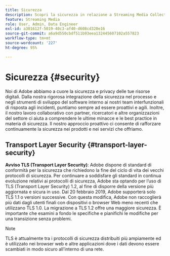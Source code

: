 ```yaml
---
title: Sicurezza
description: Scopri la sicurezza in relazione a Streaming Media Collection
feature: Streaming Media
role: User, Admin, Data Engineer
exl-id: a301612f-5019-40c3-af40-d608cd320e16
source-git-commit: a6a9d550cbdf511b93eea132445607102a557823
workflow-type: tm+mt
source-wordcount: '227'
ht-degree: 95%

---
```


# Sicurezza {#security}

Noi di Adobe abbiamo a cuore la sicurezza e privacy delle tue risorse digitali. Dalla nostra rigorosa integrazione della sicurezza nel processo e negli strumenti di sviluppo del software interno ai nostri team interfunzionali di risposta agli incidenti, puntiamo sempre ad essere proattivi e agili. Inoltre, il nostro lavoro collaborativo con partner, ricercatori e altre organizzazioni del settore ci aiuta a comprendere le ultime minacce e le best practice in materia di sicurezza. Il nostro approccio proattivo ci consente di rafforzare continuamente la sicurezza nei prodotti e nei servizi che offriamo.


## Transport Layer Security {#transport-layer-security}

**Avviso TLS (Transport Layer Security)**: Adobe dispone di standard di conformità per la sicurezza che richiedono la fine del ciclo di vita dei vecchi protocolli di sicurezza. Per continuare a soddisfare gli standard in continua evoluzione relativi ai protocolli di sicurezza, Adobe sta optando per l’uso di TLS (Transport Layer Security) 1.2, al fine di disporre della versione più aggiornata e sicura in uso. Dal 20 febbraio 2019, Adobe supporterà solo TLS 1.1 o versioni successive. Con questa modifica, Adobe non raccoglierà più dati dagli utenti finali con dispositivi o browser Web meno recenti che utilizzano TLS 1.0. La migrazione a TLS 1.2 offre una maggiore sicurezza. È importante che esamini a fondo le specifiche e pianifichi le modifiche per una transizione senza problemi.

>[!NOTE]
>
>TLS è attualmente tra i protocolli di sicurezza distribuiti più ampiamente ed è utilizzato nei browser web e altre applicazioni dove i dati devono essere scambiati in modo sicuro all’interno di una rete.
